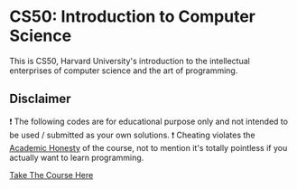 CS50: Introduction to Computer Science
======================================

This is CS50, Harvard University's introduction to the intellectual enterprises of computer science and the art of programming.

Disclaimer
----------
❗ The following codes are for educational purpose only and not intended to be used / submitted as your own solutions.
❗ Cheating violates the [Academic Honesty](https://cs50.harvard.edu/x/2024/honesty/) of the course, not to mention it's totally pointless if you actually want to learn programming.



[Take The Course Here](https://cs50.harvard.edu/x/2024/)
